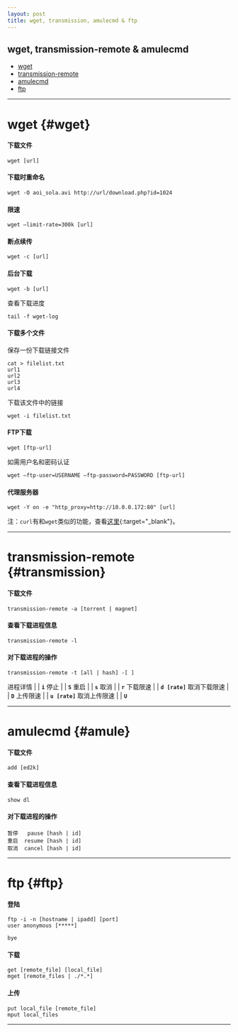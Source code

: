 ```yaml
---
layout: post
title: wget, transmission, amulecmd & ftp
---
```

## wget, transmission-remote & amulecmd

*   [wget](#wget) 
*   [transmission-remote](#transmission)
*   [amulecmd](#amule)
*   [ftp](#ftp)

***

# wget {#wget}

#### 下载文件

    wget [url]    

#### 下载时重命名

    wget -O aoi_sola.avi http://url/download.php?id=1024    

#### 限速

    wget –limit-rate=300k [url]    

#### 断点续传

    wget -c [url]    

#### 后台下载

    wget -b [url]

查看下载进度

    tail -f wget-log

#### 下载多个文件

保存一份下载链接文件

    cat > filelist.txt 
    url1
    url2
    url3
    url4

下载该文件中的链接

    wget -i filelist.txt

#### FTP下载

    wget [ftp-url]

如需用户名和密码认证

    wget –ftp-user=USERNAME –ftp-password=PASSWORD [ftp-url]
    
#### 代理服务器

    wget -Y on -e "http_proxy=http://10.0.0.172:80" [url]

注：`curl`有和`wget`类似的功能，查看[这里](http://about.uuspider.com/2015/07/25/curl.html){:target="_blank"}。

***

# transmission-remote {#transmission}

#### 下载文件

    transmission-remote -a [torrent | magnet]

#### 查看下载进程信息

    transmission-remote -l

#### 对下载进程的操作

    transmission-remote -t [all | hash] -[ ]

进程详情 | | **`i`**
停止 | | **`S`**
重启 | | **`s`**
取消 | | **`r`**
下载限速 | | **`d [rate]`**
取消下载限速 | | **`D`**
上传限速 | | **`u [rate]`**
取消上传限速 | | **`U`**

***

# amulecmd {#amule}

#### 下载文件

    add [ed2k]

#### 查看下载进程信息

    show dl

#### 对下载进程的操作

    暂停   pause [hash | id]  
    重启  resume [hash | id]  
    取消  cancel [hash | id]

***

# ftp {#ftp}

#### 登陆

    ftp -i -n [hostname | ipadd] [port]
    user anonymous [*****]
    
    bye

#### 下载

    get [remote_file] [local_file]
    mget [remote_files | ./*.*]

#### 上传

    put local_file [remote_file]
    mput local_files

***